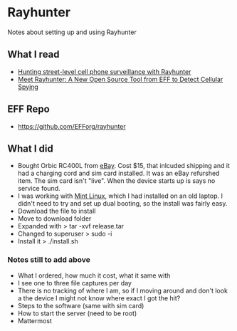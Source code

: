 # Rayhunter
Notes about setting up and using Rayhunter

## What I read
- [Hunting street-level cell phone surveillance with Rayhunter](https://micahflee.com/hunting-street-level-cell-phone-surveillance-with-rayhunter/)
- [Meet Rayhunter: A New Open Source Tool from EFF to Detect Cellular Spying](https://www.eff.org/deeplinks/2025/03/meet-rayhunter-new-open-source-tool-eff-detect-cellular-spying)

## EFF Repo
- https://github.com/EFForg/rayhunter

## What I did
- Bought Orbic RC400L from [eBay](https://www.ebay.com/sch/i.html?_nkw=Orbic+RC400L).  Cost $15, that inlcuded shipping and it had a charging cord and sim card installed.  It was an eBay refurshed item.  The sim card isn't "live".  When the device starts up is says no service found.
- I was working with [Mint Linux](https://www.linuxmint.com/edition.php?id=319), which I had installed on an old laptop.  I didn't need to try and set up dual booting, so the install was fairly easy.
- Download the file to install
- Move to download folder
- Expanded with > tar -xvf release.tar
- Changed to superuser > sudo -i
- Install it > ./install.sh

### Notes still to add above
- What I ordered, how much it cost, what it same with
- I see one to three file captures per day
- There is no tracking of where I am, so if I moving around and don't look a the device I might not know where exact I got the hit?
- Steps to the software (same with sim card)
- How to start the server (need to be root)
- Mattermost 

